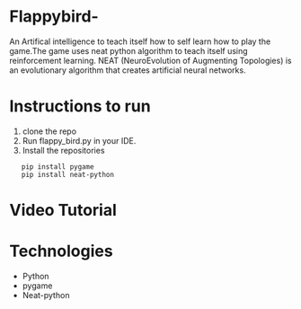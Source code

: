 # Flappybird-
   An Artifical intelligence to teach itself how to self learn how to play the game.The game uses neat python algorithm to teach itself using reinforcement learning. NEAT (NeuroEvolution of Augmenting Topologies) is an evolutionary algorithm that creates artificial neural networks. 

# Instructions to run 
   1. clone the repo
   2. Run flappy_bird.py in your IDE.
   3. Install the repositories
   ```
      pip install pygame
      pip install neat-python
   ```

 # Video Tutorial

 # Technologies
   - Python
   - pygame
   - Neat-python
   
